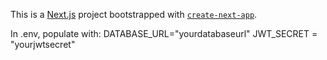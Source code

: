 This is a [Next.js](https://nextjs.org/) project bootstrapped with [`create-next-app`](https://github.com/vercel/next.js/tree/canary/packages/create-next-app).

In .env, populate with:
DATABASE_URL="yourdatabaseurl"
JWT_SECRET = "yourjwtsecret"
